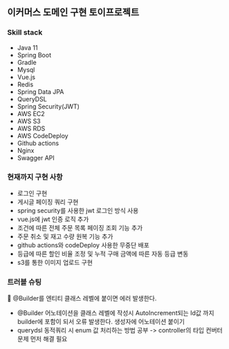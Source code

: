 ## 이커머스 도메인 구현 토이프로젝트 

### Skill stack 

- Java 11
- Spring Boot
- Gradle
- Mysql
- Vue.js  
- Redis
- Spring Data JPA 
- QueryDSL
- Spring Security(JWT)
- AWS EC2
- AWS S3
- AWS RDS
- AWS CodeDeploy
- Github actions
- Nginx
- Swagger API

### 현재까지 구현 사항 

- 로그인 구현 
- 게시글 페이징 쿼리 구현 
- spring security를 사용한 jwt 로그인 방식 사용
- vue.js에 jwt 인증 로직 추가  
- 조건에 따른 전체 주문 목록 페이징 조회 기능 추가 
- 주문 취소 및 재고 수량 원복 기능 추가 
- github actions와 codeDeploy 사용한 무중단 배포 
- 등급에 따른 할인 비율 조정 및 누적 구매 금액에 따른 자동 등급 변동
- s3를 통한 이미지 업로드 구현
### 트러블 슈팅

📌 @Builder를 엔티티 클래스 레벨에 붙이면 에러 발생한다. 
- @Builder 어노테이션을 클래스 레벨에 작성시 AutoIncrement되는 Id값 까지 builder에 포함이 되서 오류 발생한다. 생성자에 어노테이션 붙이기 
- querydsl 동적쿼리 시 enum 값 처리하는 방법 공부 -> controller의 타입 컨버터 문제 먼저 해결 필요 
